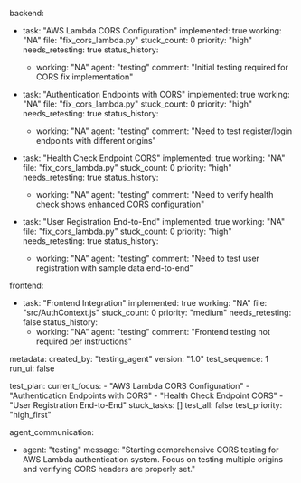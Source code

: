 backend:
  - task: "AWS Lambda CORS Configuration"
    implemented: true
    working: "NA"
    file: "fix_cors_lambda.py"
    stuck_count: 0
    priority: "high"
    needs_retesting: true
    status_history:
      - working: "NA"
        agent: "testing"
        comment: "Initial testing required for CORS fix implementation"

  - task: "Authentication Endpoints with CORS"
    implemented: true
    working: "NA"
    file: "fix_cors_lambda.py"
    stuck_count: 0
    priority: "high"
    needs_retesting: true
    status_history:
      - working: "NA"
        agent: "testing"
        comment: "Need to test register/login endpoints with different origins"

  - task: "Health Check Endpoint CORS"
    implemented: true
    working: "NA"
    file: "fix_cors_lambda.py"
    stuck_count: 0
    priority: "high"
    needs_retesting: true
    status_history:
      - working: "NA"
        agent: "testing"
        comment: "Need to verify health check shows enhanced CORS configuration"

  - task: "User Registration End-to-End"
    implemented: true
    working: "NA"
    file: "fix_cors_lambda.py"
    stuck_count: 0
    priority: "high"
    needs_retesting: true
    status_history:
      - working: "NA"
        agent: "testing"
        comment: "Need to test user registration with sample data end-to-end"

frontend:
  - task: "Frontend Integration"
    implemented: true
    working: "NA"
    file: "src/AuthContext.js"
    stuck_count: 0
    priority: "medium"
    needs_retesting: false
    status_history:
      - working: "NA"
        agent: "testing"
        comment: "Frontend testing not required per instructions"

metadata:
  created_by: "testing_agent"
  version: "1.0"
  test_sequence: 1
  run_ui: false

test_plan:
  current_focus:
    - "AWS Lambda CORS Configuration"
    - "Authentication Endpoints with CORS"
    - "Health Check Endpoint CORS"
    - "User Registration End-to-End"
  stuck_tasks: []
  test_all: false
  test_priority: "high_first"

agent_communication:
  - agent: "testing"
    message: "Starting comprehensive CORS testing for AWS Lambda authentication system. Focus on testing multiple origins and verifying CORS headers are properly set."